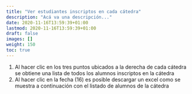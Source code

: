 ```yaml
---
title: "Ver estudiantes inscriptos en cada cátedra"
description: "Acá va una descripción..."
date: 2020-11-16T13:59:39+01:00
lastmod: 2020-11-16T13:59:39+01:00
draft: false
images: []
weight: 150
toc: true
---
```


1. Al hacer clic en los tres puntos ubicados a la derecha de cada cátedra se obtiene una lista de todos los alumnos inscriptos en la cátedra
1. Al hacer clic en la fecha (16) es posible descargar un excel como se muestra a continuación con el listado de alumnos de la cátedra
